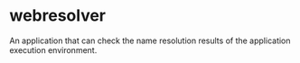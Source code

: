 # webresolver
An application that can check the name resolution results of the application execution environment.

